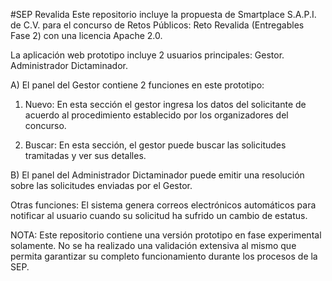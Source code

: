 #SEP Revalida
Este repositorio incluye la propuesta de Smartplace S.A.P.I. de C.V. para el concurso de Retos Públicos: Reto Revalida (Entregables Fase 2) con una licencia Apache 2.0.

La aplicación web prototipo incluye 2 usuarios principales:
Gestor.
Administrador Dictaminador.

A) El panel del Gestor contiene 2 funciones en este prototipo:

1. Nuevo:
En esta sección el gestor ingresa los datos del solicitante de acuerdo al procedimiento establecido por los organizadores del concurso.

2. Buscar:
En esta sección, el gestor puede buscar las solicitudes tramitadas y ver sus detalles.

B) El panel del Administrador Dictaminador puede emitir una resolución sobre las solicitudes enviadas por el Gestor.

Otras funciones:
El sistema genera correos electrónicos automáticos para notificar al usuario cuando su solicitud ha sufrido un cambio de estatus.

NOTA: Este repositorio contiene una versión prototipo en fase experimental solamente. No se ha realizado una validación extensiva al mismo que permita garantizar su completo funcionamiento durante los procesos de la SEP.
